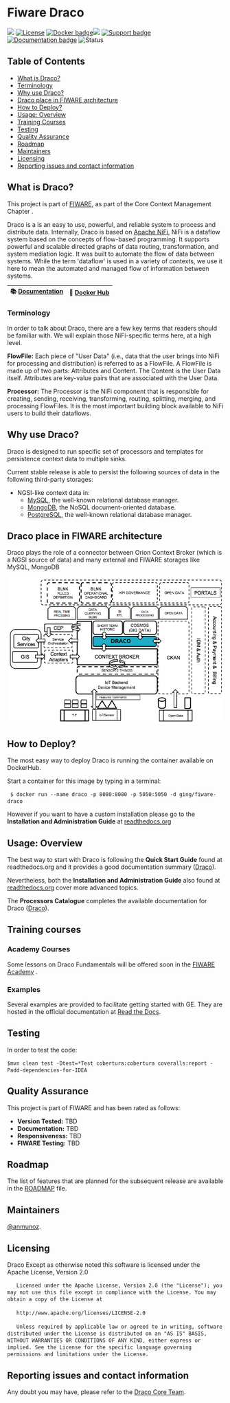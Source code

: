 # Fiware Draco

[![](https://nexus.lab.fiware.org/repository/raw/public/badges/chapters/core.svg)](https://www.fiware.org/developers/catalogue/)
[![License](https://img.shields.io/github/license/ging/fiware-draco.svg)](http://www.apache.org/licenses/LICENSE-2.0.html)
[![Docker badge](https://img.shields.io/docker/pulls/ging/fiware-draco.svg)](https://hub.docker.com/r/ging/fiware-draco/)[![](https://img.shields.io/badge/tag-fiware--draco-orange.svg?logo=stackoverflow)](http://stackoverflow.com/questions/tagged/fiware-draco) 
[![Support badge]( https://img.shields.io/badge/support-askbot-yellowgreen.svg)](https://ask.fiware.org/questions/scope%3Aall/tags%3Adraco/)
<br/>
[![Documentation badge](https://readthedocs.org/projects/fiware-/badge/?version=latest)](http://fiware-draco.rtfd.io)
![Status](https://nexus.lab.fiware.org/static/badges/statuses/draco.svg)

## Table of Contents
- [What is Draco?](#what-is-draco)
- [Terminology](#terminology)
- [Why use Draco?](#why-use-draco)
- [Draco place in FIWARE architecture](#draco-place-in-fiware-architecture)
- [How to Deploy?](#how-to-deploy)
- [Usage: Overview](#usage)
- [Training Courses](#training-courses)
- [Testing](#testing)
- [Quality Assurance](#quality-assurance)
- [Roadmap](#roadmap)
- [Maintainers](#maintainers)
- [Licensing](#licensing)
- [Reporting issues and contact information](#reporting-issues-and-contact-information)



## What is Draco?
This project is part of [FIWARE](http://fiware.org), as part of the Core Context Management Chapter .

Draco is a is an easy to use, powerful, and reliable system to process and distribute data. Internally, Draco is based on [Apache NiFi](https://nifi.apache.org/docs.html),
NiFi is a dataflow system based on the concepts of flow-based programming. It supports powerful and scalable directed graphs of data routing, transformation, and system mediation logic.
It was built to automate the flow of data between systems. While the term 'dataflow' is used in a variety of contexts, we use it here to mean the automated and managed flow of information between systems.

|  :books: [Documentation](https://fiware-draco.rtfd.io) | :whale: [Docker Hub](https://hub.docker.com/r/ging/fiware-draco) | 
|---|---|

### Terminology

In order to talk about Draco, there are a few key terms that readers should be familiar with. We will explain those NiFi-specific terms here, at a high level.

**FlowFile:** Each piece of "User Data" (i.e., data that the user brings into NiFi for processing and distribution) is referred to as a FlowFile. A FlowFile is made up of two parts: Attributes and Content. The Content is the User Data itself. Attributes are key-value pairs that are associated with the User Data.

**Processor:** The Processor is the NiFi component that is responsible for creating, sending, receiving, transforming, routing, splitting, merging, and processing FlowFiles. It is the most important building block available to NiFi users to build their dataflows.

## Why use Draco?
Draco is designed to run specific set of processors and templates for 
persistence context data to multiple sinks.

Current stable release is able to persist the following sources of data in the following third-party storages:

* NGSI-like context data in:
    * [MySQL](https://www.mysql.com/), the well-known relational database manager.
    * [MongoDB](https://www.mongodb.org/), the NoSQL document-oriented database.
    * [PostgreSQL](http://www.postgresql.org/), the well-known relational database manager.

## Draco place in FIWARE architecture
Draco plays the role of a connector between Orion Context Broker (which is a NGSI source of data) and many external and FIWARE storages like MySQL, MongoDB

![FIWARE architecture](images/fiware_architecture.png)
    
## How to Deploy?
 The most easy way to deploy Draco is running the container available on DockerHub.
 
 Start a container for this image by typing in a terminal:
 
     $ docker run --name draco -p 8080:8080 -p 5050:5050 -d ging/fiware-draco 

 However if you want to have a custom installation please go to the **Installation and Administration Guide** at [readthedocs.org](installation_and_administration_guide/README.md) 

## Usage: Overview

The best way to start with Draco is following the  **Quick Start Guide** found at readthedocs.org  and it provides a good documentation summary ([Draco](quick_start_guide.md)).

Nevertheless, both the **Installation and Administration Guide** also found at [readthedocs.org](installation_and_administration_guide/README.md) cover more advanced topics.

The **Processors Catalogue** completes the available documentation for Draco ([Draco](processors_catalogue/README.md)).

## Training courses
### Academy Courses
Some lessons on Draco Fundamentals will be offered soon in the [FIWARE Academy](https://fiware-academy.readthedocs.io/en/latest) .

### Examples
Several examples are provided to facilitate getting started with GE. They are hosted in the official documentation at [Read the Docs](https://fiware-draco.readthedocs.io/en/latest/quick_start_guide/index.html).

## Testing

In order to test the code:

    $mvn clean test -Dtest=*Test cobertura:cobertura coveralls:report -Padd-dependencies-for-IDEA

## Quality Assurance

This project is part of FIWARE and has been rated as follows:

-   **Version Tested:**
    TBD
-   **Documentation:**
    TBD
-   **Responsiveness:**
    TBD
-   **FIWARE Testing:**
    TBD

## Roadmap

The list of features that are planned for the subsequent release are available in the [ROADMAP](https://github.com/ging/fiware-draco/blob/develop/docs/roadmap.md) file.

## Maintainers

[@anmunoz](https://github.com/anmunoz).

## Licensing
Draco Except as otherwise noted this software is licensed under the Apache License, Version 2.0
       
       Licensed under the Apache License, Version 2.0 (the "License"); you may not use this file except in compliance with the License. You may obtain a copy of the License at
       
       http://www.apache.org/licenses/LICENSE-2.0
       
       Unless required by applicable law or agreed to in writing, software distributed under the License is distributed on an "AS IS" BASIS, WITHOUT WARRANTIES OR CONDITIONS OF ANY KIND, either express or implied. See the License for the specific language governing permissions and limitations under the License.

## Reporting issues and contact information
Any doubt you may have, please refer to the [Draco Core Team](installation_and_administration_guide/issues_and_contact.md).
